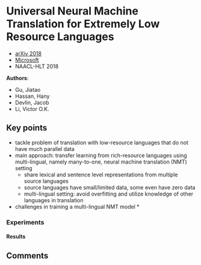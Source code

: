 # Universal Neural Machine Translation for Extremely Low Resource Languages
* [arXiv 2018](https://arxiv.org/abs/1802.05368)
* [Microsoft](https://www.microsoft.com/en-us/research/publication/universal-neural-machine-translation-extremely-low-resource-languages/)
* NAACL-HLT 2018

**Authors**:
* Gu, Jiatao
* Hassan, Hany
* Devlin, Jacob
* Li, Victor O.K.

## Key points
* tackle problem of translation with low-resource languages that do not have much parallel data
* main approach: transfer learning from rich-resource languages using multi-lingual, namely many-to-one, neural machine translation (NMT) setting
  * share lexical and sentence level representations from multiple source languages
  * source languages have small/limited data, some even have zero data
  * multi-lingual setting: avoid overfitting and utilize knowledge of other languages in translation
* challenges in training a multi-lingual NMT model
  * 

### Experiments ###
#### Results ####

## Comments ##
